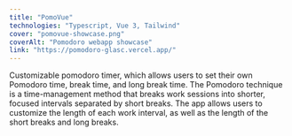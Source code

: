 ```yaml
---
title: "PomoVue"
technologies: "Typescript, Vue 3, Tailwind"
cover: "pomovue-showcase.png"
coverAlt: "Pomodoro webapp showcase"
link: "https://pomodoro-glasc.vercel.app/"
---
```

Customizable pomodoro timer, which allows users to set their own Pomodoro time, break time, and long break time. The Pomodoro technique is a time-management method that breaks work sessions into shorter, focused intervals separated by short breaks. The app allows users to customize the length of each work interval, as well as the length of the short breaks and long breaks.